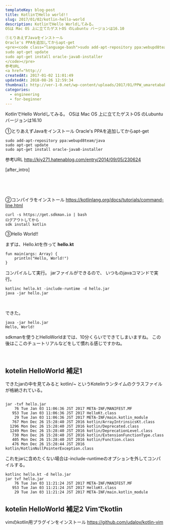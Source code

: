 ```yaml
---
templateKey: blog-post
title: KotlinでHello world!!
slug: 2017/01/02/kotlin-hello-world
description: KotlinでHello Worldしてみる。
OSは Mac OS 上に立てたゲストOS のLubuntu バージョンは16.10

①とりあえずJavaをインストール
Oracle's PPAを追加してからapt-get
<pre><code class="language-bash">sudo add-apt-repository ppa:webupd8team/java
sudo apt-get update
sudo apt-get install oracle-java8-installer
</code></pre>
参考URL
<a href="http://
createdAt: 2017-01-02 11:01:49
updatedAt: 2018-08-26 12:59:34
thumbnail: http://ver-1-0.net/wp-content/uploads/2017/01/PPW_umaretabakarinotori_TP_V.jpg
categories: 
  - engineering
  - for-beginner
---
```


KotlinでHello Worldしてみる。
OSは Mac OS 上に立てたゲストOS のLubuntu バージョンは16.10

①とりあえずJavaをインストール
Oracle's PPAを追加してからapt-get
<pre><code class="language-bash">sudo add-apt-repository ppa:webupd8team/java
sudo apt-get update
sudo apt-get install oracle-java8-installer
</code></pre>
参考URL
<a href="http://kiy271.hatenablog.com/entry/2014/09/05/230624">http://kiy271.hatenablog.com/entry/2014/09/05/230624</a>

[after_intro]

&nbsp;

&nbsp;

②コンパイラをインストール
<a href="https://kotlinlang.org/docs/tutorials/command-line.html">https://kotlinlang.org/docs/tutorials/command-line.html</a>
<pre><code class="language-bash">curl -s https://get.sdkman.io | bash
ログアウトしてから
sdk install kotlin
</code></pre>
③Hello World!!

まずは、Hello.ktを作って
<strong>hello.kt</strong>
<pre><code class="language-kotlin">fun main(args: Array) {
    println("Hello, World!")
}
</code></pre>
コンパイルして実行。
jarファイルができるので、
いつものjavaコマンドで実行。
<pre><code class="language-bash">kotlinc hello.kt -include-runtime -d hello.jar
java -jar hello.jar
</code></pre>
&nbsp;

できた。
<pre><code class="language-bash">java -jar hello.jar
Hello, World!
</code></pre>
sdkmanを使うとHelloWorldまでは、10分くらいでできてしまいますね。
この後はここのチュートリアルなどをして慣れる感じですかね。

&nbsp;
<h2>kotelin HelloWorld 補足1</h2>
できたjarの中を見てみると
kotlin/~ というKotelinランタイムのクラスファイルが格納されている。
<pre><code class="language-bash">
jar -tvf hello.jar 
    76 Tue Jan 03 11:06:36 JST 2017 META-INF/MANIFEST.MF
   953 Tue Jan 03 11:06:36 JST 2017 HelloKt.class
    29 Tue Jan 03 11:06:36 JST 2017 META-INF/main.kotlin_module
   767 Mon Dec 26 15:28:40 JST 2016 kotlin/ArrayIntrinsicsKt.class
  1296 Mon Dec 26 15:28:40 JST 2016 kotlin/Deprecated.class
  1249 Mon Dec 26 15:28:40 JST 2016 kotlin/DeprecationLevel.class
   730 Mon Dec 26 15:28:40 JST 2016 kotlin/ExtensionFunctionType.class
   405 Mon Dec 26 15:28:40 JST 2016 kotlin/Function.class
   476 Mon Dec 26 15:28:44 JST 2016 kotlin/KotlinNullPointerException.class
</code></pre>
これをjarに含めたくない場合は-include-runtimeのオプションを外してコンパイルする。
<pre><code class="language-bash">kotlinc hello.kt -d hello.jar
jar tvf hello.jar 
    76 Tue Jan 03 11:21:24 JST 2017 META-INF/MANIFEST.MF
   953 Tue Jan 03 11:21:24 JST 2017 HelloKt.class
    29 Tue Jan 03 11:21:24 JST 2017 META-INF/main.kotlin_module
</code></pre>
<h2>kotelin HelloWorld 補足2 Vimでkotlin</h2>
vimのkotlin用プラグインをインストール
<a href="https://github.com/udalov/kotlin-vim">https://github.com/udalov/kotlin-vim</a>

&nbsp;
